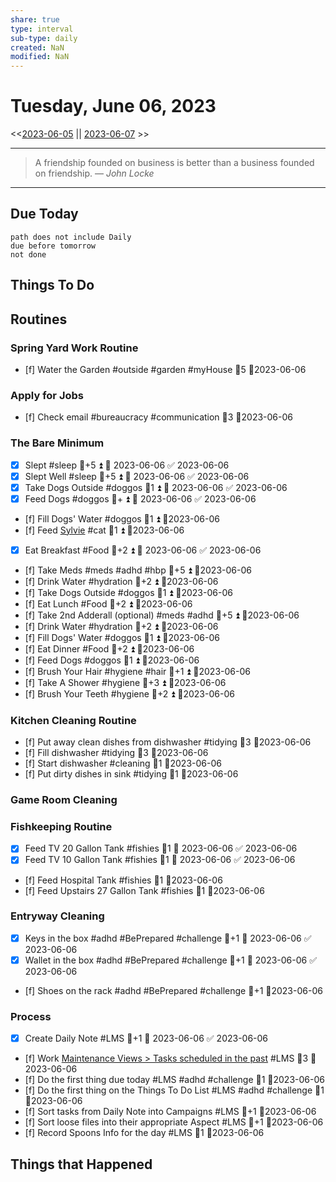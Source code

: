 ```yaml
---
share: true
type: interval
sub-type: daily
created: NaN 
modified: NaN
---
```

# Tuesday, June 06, 2023
<<[2023-06-05](./2023-06-05.md) || [2023-06-07](./2023-06-07.md) >>

---

> A friendship founded on business is better than a business founded on friendship.
> — <cite>John Locke</cite>

---
## Due Today
```tasks
path does not include Daily
due before tomorrow
not done
```

## Things To Do



























































## Routines
### Spring Yard Work Routine
- [f] Water the Garden #outside #garden #myHouse 🥄5 📆2023-06-06


### Apply for Jobs
- [f] Check email #bureaucracy #communication 🥄3 📆2023-06-06


### The Bare Minimum
- [x] Slept #sleep 🥄+5 ⏫ 📅 2023-06-06 ✅ 2023-06-06
- [x] Slept Well #sleep 🥄+5 ⏫ 📅 2023-06-06 ✅ 2023-06-06
- [x] Take Dogs Outside  #doggos  🥄1 ⏫ 📅 2023-06-06 ✅ 2023-06-06
- [x] Feed Dogs #doggos  🥄+ ⏫ 📅 2023-06-06 ✅ 2023-06-06
- [f] Fill Dogs' Water #doggos  🥄1 ⏫ 📆2023-06-06
- [f] Feed [Sylvie](./Sylvie.md) #cat 🥄1 ⏫  📆2023-06-06
- [x] Eat Breakfast #Food  🥄+2 ⏫ 📅 2023-06-06 ✅ 2023-06-06
- [f] Take Meds  #meds #adhd #hbp 🥄+5 ⏫ 📆2023-06-06
- [f] Drink Water #hydration 🥄+2 ⏫ 📆2023-06-06
- [f] Take Dogs Outside  #doggos 🥄1 ⏫ 📆2023-06-06
- [f] Eat Lunch #Food  🥄+2 ⏫ 📆2023-06-06
- [f] Take 2nd Adderall (optional) #meds #adhd  🥄+5 ⏫ 📆2023-06-06
- [f] Drink Water #hydration   🥄+2 ⏫ 📆2023-06-06
- [f] Fill Dogs' Water #doggos  🥄1 ⏫ 📆2023-06-06
- [f] Eat Dinner #Food  🥄+2 ⏫ 📆2023-06-06
- [f] Feed Dogs #doggos  🥄1 ⏫ 📆2023-06-06
- [f] Brush Your Hair #hygiene #hair 🥄+1 ⏫ 📆2023-06-06
- [f] Take A Shower #hygiene  🥄+3 ⏫ 📆2023-06-06
- [f] Brush Your Teeth #hygiene 🥄+2 ⏫ 📆2023-06-06


### Kitchen Cleaning Routine
- [f] Put away clean dishes from dishwasher #tidying 🥄3 📆2023-06-06
- [f] Fill dishwasher #tidying 🥄3 📆2023-06-06
- [f] Start dishwasher #cleaning 🥄1 📆2023-06-06
- [f] Put dirty dishes in sink #tidying 🥄1 📆2023-06-06


### Game Room Cleaning


### Fishkeeping Routine
- [x] Feed TV 20 Gallon Tank #fishies 🥄1 📅 2023-06-06 ✅ 2023-06-06
- [x] Feed TV 10 Gallon Tank #fishies 🥄1 📅 2023-06-06 ✅ 2023-06-06
- [f] Feed Hospital Tank #fishies 🥄1 📆2023-06-06
- [f] Feed Upstairs 27 Gallon Tank #fishies 🥄1 📆2023-06-06


### Entryway Cleaning
- [x] Keys in the box #adhd #BePrepared #challenge 🥄+1 📅 2023-06-06 ✅ 2023-06-06
- [x] Wallet in the box #adhd #BePrepared #challenge 🥄+1 📅 2023-06-06 ✅ 2023-06-06
- [f] Shoes on the rack #adhd #BePrepared #challenge 🥄+1 📆2023-06-06


### Process
- [x] Create Daily Note #LMS 🥄+1 📅 2023-06-06 ✅ 2023-06-06
- [f] Work [Maintenance Views > Tasks scheduled in the past](./Maintenance%20Views.md#Tasks%20scheduled%20in%20the%20past) #LMS  🥄3 📆2023-06-06
- [f] Do the first thing due today #LMS #adhd #challenge 🥄1 📆2023-06-06
- [f] Do the first thing on the Things To Do List #LMS #adhd #challenge 🥄1 📆2023-06-06
- [f] Sort tasks from Daily Note into Campaigns #LMS 🥄+1   📆2023-06-06
- [f] Sort loose files into their appropriate Aspect  #LMS 🥄+1   📆2023-06-06
- [f] Record Spoons Info for the day #LMS 🥄1 📆2023-06-06




## Things that Happened
